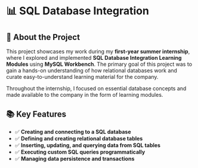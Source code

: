 # 📊 SQL Database Integration
## 🚀 About the Project

This project showcases my work during my **first-year summer internship**, where I explored and implemented **SQL Database Integration Learning Modules** using **MySQL Workbench**. The primary goal of this project was to gain a hands-on understanding of how relational databases work and curate easy-to-understand learning material for the company.  

Throughout the internship, I focused on essential database concepts and made available to the company in the form of learning modules.  


## 📚 Key Features

- ✅ **Creating and connecting to a SQL database**
- ✅ **Defining and creating relational database tables**
- ✅ **Inserting, updating, and querying data from SQL tables**
- ✅ **Executing custom SQL queries programmatically**
- ✅ **Managing data persistence and transactions**


